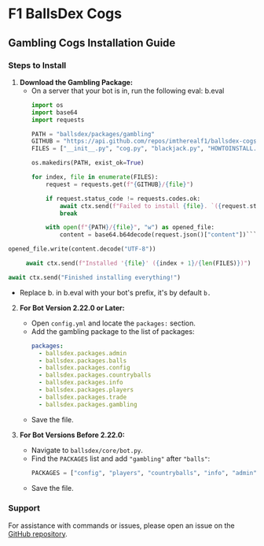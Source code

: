 # F1 BallsDex Cogs

## Gambling Cogs Installation Guide

### Steps to Install

1. **Download the Gambling Package:**
   - On a server that your bot is in, run the following eval:
     b.eval
     ```py
     import os
     import base64
     import requests

     PATH = "ballsdex/packages/gambling"
     GITHUB = "https://api.github.com/repos/imtherealf1/ballsdex-cogs/contents/gambling"
     FILES = ["__init__.py", "cog.py", "blackjack.py", "HOWTOINSTALL.md"]

     os.makedirs(PATH, exist_ok=True)

     for index, file in enumerate(FILES):
         request = requests.get(f"{GITHUB}/{file}")

         if request.status_code != requests.codes.ok:
             await ctx.send(f"Failed to install {file}. `({request.status_code})`")
             break

         with open(f"{PATH}/{file}", "w") as opened_file:
             content = base64.b64decode(request.json()["content"])```

```py
opened_file.write(content.decode("UTF-8"))

     await ctx.send(f"Installed '{file}' ({index + 1}/{len(FILES)})")

await ctx.send("Finished installing everything!")
```

   - Replace b. in b.eval with your bot's prefix, it's by default `b.`

2. **For Bot Version 2.22.0 or Later:**
   - Open `config.yml` and locate the `packages:` section.
   - Add the gambling package to the list of packages:
     ```yaml
     packages:
       - ballsdex.packages.admin
       - ballsdex.packages.balls
       - ballsdex.packages.config
       - ballsdex.packages.countryballs
       - ballsdex.packages.info
       - ballsdex.packages.players
       - ballsdex.packages.trade
       - ballsdex.packages.gambling
     ```
   - Save the file.

3. **For Bot Versions Before 2.22.0:**
   - Navigate to `ballsdex/core/bot.py`.
   - Find the `PACKAGES` list and add `"gambling"` after `"balls"`:
     ```python
     PACKAGES = ["config", "players", "countryballs", "info", "admin", "trade", "balls", "gambling"]
     ```
   - Save the file.

### Support

For assistance with commands or issues, please open an issue on the [GitHub repository](https://github.com/imtherealF1/ballsdex-cogs).

